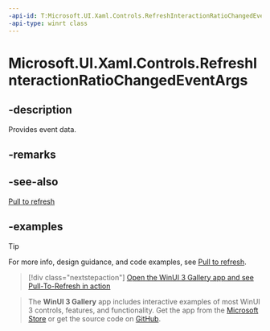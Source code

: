 ```yaml
---
-api-id: T:Microsoft.UI.Xaml.Controls.RefreshInteractionRatioChangedEventArgs
-api-type: winrt class
---
```

<!-- Class syntax.
public class RefreshInteractionRatioChangedEventArgs 
-->

# Microsoft.UI.Xaml.Controls.RefreshInteractionRatioChangedEventArgs

## -description

Provides event data.

## -remarks

## -see-also

[Pull to refresh](/windows/apps/design/controls/pull-to-refresh)

## -examples

> [!TIP]
> For more info, design guidance, and code examples, see [Pull to refresh](/windows/apps/design/controls/pull-to-refresh).

> [!div class="nextstepaction"]
> [Open the WinUI 3 Gallery app and see Pull-To-Refresh in action](winui3gallery:/item/PullToRefresh)

> The **WinUI 3 Gallery** app includes interactive examples of most WinUI 3 controls, features, and functionality. Get the app from the [Microsoft Store](https://www.microsoft.com/store/productId/9P3JFPWWDZRC) or get the source code on [GitHub](https://github.com/microsoft/WinUI-Gallery).

